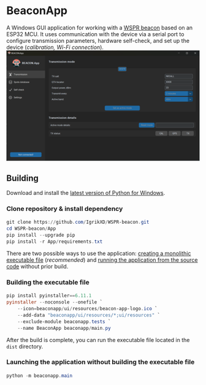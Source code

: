 # BeaconApp
A Windows GUI application for working with a [WSPR beacon](https://github.com/IgrikXD/WSPR-beacon?tab=readme-ov-file#wspr-beacon) based on an ESP32 MCU. 
It uses communication with the device via a serial port to configure transmission parameters, hardware self-check, and set up the device (_calibration, Wi-Fi connection_).
![BeaconApp](../Resources/BeaconApp-Transmission-frame.png)

## Building
Download and install the [latest version of Python for Windows](https://www.python.org/ftp/python/3.13.1/python-3.13.1-amd64.exe).

### Clone repository & install dependency
```powershell
git clone https://github.com/IgrikXD/WSPR-beacon.git
cd WSPR-beacon/App
pip install --upgrade pip
pip install -r App/requirements.txt
```

There are two possible ways to use the application: [creating a monolithic executable file](#building-the-executable-file) (_recommended_) and [running the application from the source code](#launching-the-application-without-building-the-executable-file) without prior build.

### Building the executable file
```powershell
pip install pyinstaller==6.11.1
pyinstaller --noconsole --onefile `
    --icon=beaconapp/ui/resources/beacon-app-logo.ico `
    --add-data "beaconapp/ui/resources/*;ui/resources" `
    --exclude-module beaconapp.tests `
    --name BeaconApp beaconapp/main.py
```
After the build is complete, you can run the executable file located in the `dist` directory.

### Launching the application without building the executable file
```powershell
python -m beaconapp.main
```